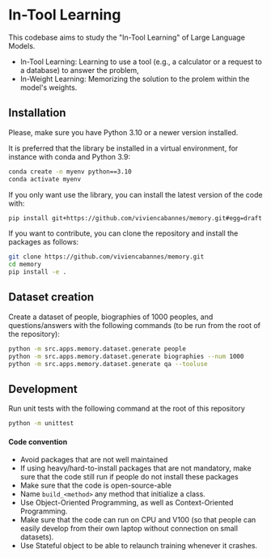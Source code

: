 # In-Tool Learning
This codebase aims to study the "In-Tool Learning" of Large Language Models.

- In-Tool Learning: Learning to use a tool (e.g., a calculator or a request to a database) to answer the problem,
- In-Weight Learning: Memorizing the solution to the prolem within the model's weights.

## Installation
Please, make sure you have Python 3.10 or a newer version installed.

It is preferred that the library be installed in a virtual environment, for instance with conda and Python 3.9:
```bash
conda create -n myenv python==3.10
conda activate myenv
```

If you only want use the library, you can install the latest version of the code with:
```bash
pip install git+https://github.com/viviencabannes/memory.git#egg=draft
```

If you want to contribute, you can clone the repository and install the packages as follows:
```bash
git clone https://github.com/viviencabannes/memory.git
cd memory
pip install -e .
```

## Dataset creation
Create a dataset of people, biographies of 1000 peoples, and questions/answers with the following commands (to be run from the root of the repository):
```bash
python -m src.apps.memory.dataset.generate people
python -m src.apps.memory.dataset.generate biographies --num 1000
python -m src.apps.memory.dataset.generate qa --tooluse
```

## Development
Run unit tests with the following command at the root of this repository
```bash
python -m unittest
```

#### Code convention
- Avoid packages that are not well maintained
- If using heavy/hard-to-install packages that are not mandatory, make sure that the code still run if people do not install these packages
- Make sure that the code is open-source-able
- Name `build_<method>` any method that initialize a class.
- Use Object-Oriented Programming, as well as Context-Oriented Programming.
- Make sure that the code can run on CPU and V100 (so that people can easily develop from their own laptop without connection on small datasets).
 - Use Stateful object to be able to relaunch training whenever it crashes.

